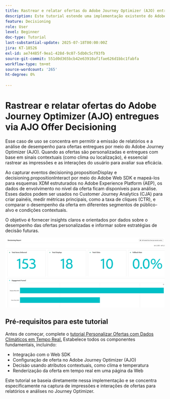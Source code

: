 ```yaml
---
title: Rastrear e relatar ofertas do Adobe Journey Optimizer (AJO) entregues via AJO Offer Decisioning
description: Este tutorial estende uma implementação existente do Adobe Journey Optimizer (AJO) que fornece ofertas personalizadas com base em dados contextuais, como temperatura. Ele descreve como capturar eventos de impressão e interação e preparar os dados para relatórios no Journey Optimizer.
feature: Decisioning
role: User
level: Beginner
doc-type: Tutorial
last-substantial-update: 2025-07-18T00:00:00Z
jira: KT-18526
exl-id: ae74485f-9ea1-428d-9c07-5db0c5cf93fb
source-git-commit: 551d0d365bcb42e63910af1fae626d1bbc1fabfa
workflow-type: tm+mt
source-wordcount: '265'
ht-degree: 0%

---
```


# Rastrear e relatar ofertas do Adobe Journey Optimizer (AJO) entregues via AJO Offer Decisioning

Esse caso de uso se concentra em permitir a emissão de relatórios e a análise de desempenho para ofertas entregues por meio do Adobe Journey Optimizer (AJO). Quando as ofertas são personalizadas e entregues com base em sinais contextuais (como clima ou localização), é essencial rastrear as impressões e as interações do usuário para avaliar sua eficácia.

Ao capturar eventos decisioning.propositionDisplay e decisioning.propositionInteract por meio do Adobe Web SDK e mapeá-los para esquemas XDM estruturados no Adobe Experience Platform (AEP), os dados de envolvimento no nível da oferta ficam disponíveis para análise. Esses dados podem ser usados no Customer Journey Analytics (CJA) para criar painéis, medir métricas principais, como a taxa de cliques (CTR), e comparar o desempenho da oferta em diferentes segmentos de público-alvo e condições contextuais.

O objetivo é fornecer insights claros e orientados por dados sobre o desempenho das ofertas personalizadas e informar sobre estratégias de decisão futuras.



![painel-de-relatórios](assets/dashboard-reporting.png)


## Pré-requisitos para este tutorial

Antes de começar, complete o [tutorial Personalizar Ofertas com Dados Climáticos em Tempo Real.](https://experienceleague.adobe.com/pt-br/docs/journey-optimizer-learn/personalizing-offers-with-real-time-weather-data/introduction) Estabelece todos os componentes fundamentais, incluindo:

- Integração com o Web SDK
- Configuração de oferta no Adobe Journey Optimizer (AJO)
- Decisão usando atributos contextuais, como clima e temperatura
- Renderização da oferta em tempo real em uma página da Web

Este tutorial se baseia diretamente nessa implementação e se concentra especificamente na captura de impressões e interações de ofertas para relatórios e análises no Journey Optimizer.
